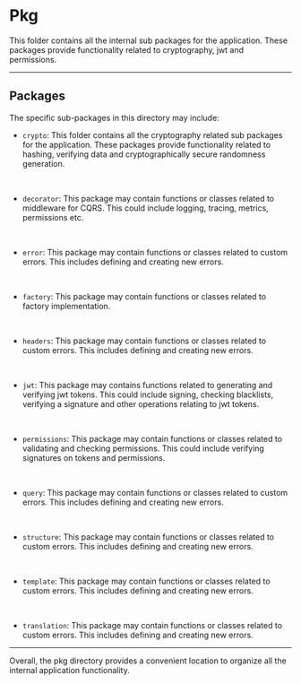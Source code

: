 # Pkg

This folder contains all the internal sub packages for the application. These packages provide functionality related to cryptography, jwt and permissions.

---

## Packages

The specific sub-packages in this directory may include:

- `crypto`: This folder contains all the cryptography related sub packages for the application. These packages provide functionality related to hashing, verifying data and cryptographically secure randomness generation.

</br>

- `decorator`: This package may contain functions or classes related to middleware for CQRS. This could include logging, tracing, metrics, permissions etc.

</br>

- `error`: This package may contain functions or classes related to custom errors. This includes defining and creating new errors.

</br>

- `factory`: This package may contain functions or classes related to factory implementation.

</br>

- `headers`: This package may contain functions or classes related to custom errors. This includes defining and creating new errors.

</br>

- `jwt`: This package may contains functions related to generating and verifying jwt tokens. This could include signing, checking blacklists, verifying a signature and other operations relating to jwt tokens.

</br>

- `permissions`: This package may contain functions or classes related to validating and checking permissions. This could include verifying signatures on tokens and permissions.

</br>

- `query`: This package may contain functions or classes related to custom errors. This includes defining and creating new errors.

</br>

- `structure`: This package may contain functions or classes related to custom errors. This includes defining and creating new errors.

</br>

- `template`: This package may contain functions or classes related to custom errors. This includes defining and creating new errors.

</br>

- `translation`: This package may contain functions or classes related to custom errors. This includes defining and creating new errors.

---

Overall, the pkg directory provides a convenient location to organize all the internal application functionality.
